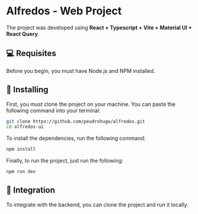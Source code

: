 # Alfredos - Web Project

The project was developed using **React + Typescript + Vite + Material UI + React Query**.

## 💻 Requisites

Before you begin, you must have Node.js and NPM installed.

## 🚀 Installing

First, you must clone the project on your machine.
You can paste the following command into your terminal:

```bash
git clone https://github.com/peudrohugo/alfredos.git
cd alfredos-ui
```

To install the dependencies, run the following command:

```bash
npm install
```

Finally, to run the project, just run the following:

```bash
npm run dev
```

## 🤝 Integration

To integrate with the backend, you can clone the project and run it locally.

